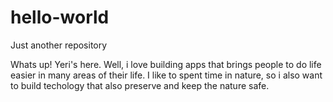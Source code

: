 # hello-world
Just another repository

Whats up!
Yeri's here. Well, i love building apps that brings people to do life easier in many areas of their life. I like to spent time in nature, so i also want to build techology that also preserve and keep the nature safe. 
